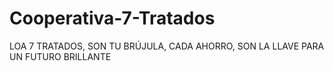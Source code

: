 # Cooperativa-7-Tratados
LOA 7 TRATADOS, SON TU BRÚJULA, CADA AHORRO, SON LA LLAVE PARA UN FUTURO BRILLANTE
